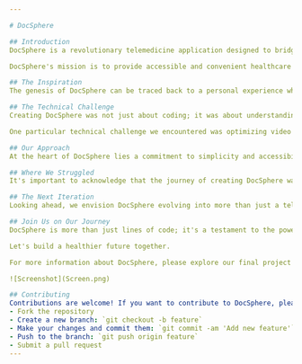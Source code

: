 ```yaml
---

# DocSphere

## Introduction
DocSphere is a revolutionary telemedicine application designed to bridge the gap between patients and healthcare professionals. With DocSphere, users can seamlessly book appointments, engage in text-based chats, or participate in video conferences with a diverse range of health professionals. Our platform offers a comprehensive array of services, including mental health counseling, general practitioner consultations, pediatric care, dermatology services, and nutrition consultations, among others.

DocSphere's mission is to provide accessible and convenient healthcare services to individuals regardless of their location or circumstances. By leveraging the power of technology, we aim to enhance the patient experience while facilitating efficient communication and collaboration between patients and healthcare providers.

## The Inspiration
The genesis of DocSphere can be traced back to a personal experience where a loved one struggled to find timely medical assistance due to geographical constraints. Witnessing the challenges they faced ignited a fire within me to create a solution that would empower individuals to access quality healthcare regardless of their location.

## The Technical Challenge
Creating DocSphere was not just about coding; it was about understanding the nuances of healthcare delivery and integrating them into a seamless digital platform. From designing an intuitive user interface to implementing secure communication channels, every aspect of the development process presented its own set of challenges.

One particular technical challenge we encountered was optimizing video conferencing for low-bandwidth connections. We experimented with various compression algorithms and adaptive bitrate techniques to ensure a smooth and uninterrupted user experience, especially in regions with limited internet infrastructure.

## Our Approach
At the heart of DocSphere lies a commitment to simplicity and accessibility. We adopted a user-centric design approach, conducting extensive user testing and feedback sessions to refine our interface and functionality. From the moment a user logs in, they are greeted with a clean and intuitive interface that guides them seamlessly through the process of booking appointments, initiating chats, or joining video consultations.

## Where We Struggled
It's important to acknowledge that the journey of creating DocSphere was not without its setbacks. We faced challenges in integrating third-party APIs, ensuring HIPAA compliance, and fine-tuning our recommendation engine for healthcare professionals. However, each obstacle served as a learning opportunity, pushing us to innovate and iterate until we achieved our desired outcomes.

## The Next Iteration
Looking ahead, we envision DocSphere evolving into more than just a telemedicine platform. We see it as a hub for holistic healthcare, incorporating features such as remote monitoring, AI-powered diagnostics, and personalized wellness plans. Our goal is not just to meet the needs of today's users but to anticipate and exceed the expectations of tomorrow's healthcare consumers.

## Join Us on Our Journey
DocSphere is more than just lines of code; it's a testament to the power of human ingenuity and compassion. We invite you to join us on our journey as we continue to push the boundaries of what's possible in healthcare technology. Whether you're a developer, a healthcare professional, or simply someone who shares our vision, we welcome your contributions and feedback as we strive to make healthcare accessible to all.

Let's build a healthier future together.

For more information about DocSphere, please explore our final project blog article [here](link), or connect with the author(s) on LinkedIn https://www.linkedin.com/in/emmanuel-adu-26751b259/ (link).

![Screenshot](Screen.png)

## Contributing
Contributions are welcome! If you want to contribute to DocSphere, please follow these guidelines:
- Fork the repository
- Create a new branch: `git checkout -b feature`
- Make your changes and commit them: `git commit -am 'Add new feature'`
- Push to the branch: `git push origin feature`
- Submit a pull request
---
```


